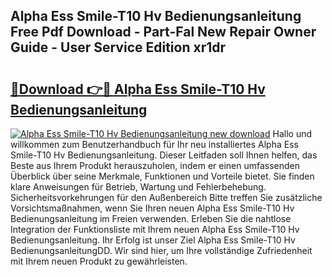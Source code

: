 ## Alpha Ess Smile-T10 Hv Bedienungsanleitung Free Pdf Download - Part-Fal New Repair Owner Guide - User Service Edition xr1dr

# <h2><a href="http://df44gyp.blite.top/?on=Alpha+Ess+Smile-T10+Hv+Bedienungsanleitung">🔗Download 👉🔴 Alpha Ess Smile-T10 Hv Bedienungsanleitung</a></h2>

[![Alpha Ess Smile-T10 Hv Bedienungsanleitung new download](https://i.imgur.com/lujVjoI.png)](http://df44gyp.blite.top/?on=Alpha+Ess+Smile-T10+Hv+Bedienungsanleitung)
Hallo und willkommen zum Benutzerhandbuch für Ihr neu installiertes Alpha Ess Smile-T10 Hv Bedienungsanleitung. Dieser Leitfaden soll Ihnen helfen, das Beste aus Ihrem Produkt herauszuholen, indem er einen umfassenden Überblick über seine Merkmale, Funktionen und Vorteile bietet. Sie finden klare Anweisungen für Betrieb, Wartung und Fehlerbehebung. Sicherheitsvorkehrungen für den Außenbereich Bitte treffen Sie zusätzliche Vorsichtsmaßnahmen, wenn Sie Ihren neuen Alpha Ess Smile-T10 Hv Bedienungsanleitung im Freien verwenden. Erleben Sie die nahtlose Integration der Funktionsliste mit Ihrem neuen Alpha Ess Smile-T10 Hv Bedienungsanleitung. Ihr Erfolg ist unser Ziel Alpha Ess Smile-T10 Hv BedienungsanleitungDD. Wir sind hier, um Ihre vollständige Zufriedenheit mit Ihrem neuen Produkt zu gewährleisten.
